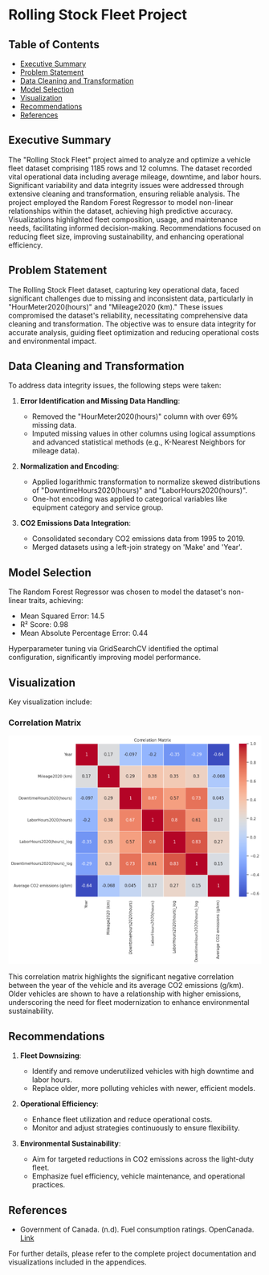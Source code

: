 # Rolling Stock Fleet Project

## Table of Contents
- [Executive Summary](#executive-summary)
- [Problem Statement](#problem-statement)
- [Data Cleaning and Transformation](#data-cleaning-and-transformation)
- [Model Selection](#model-selection)
- [Visualization](#visualization)
- [Recommendations](#recommendations)
- [References](#references)

## Executive Summary
The "Rolling Stock Fleet" project aimed to analyze and optimize a vehicle fleet dataset comprising 1185 rows and 12 columns. The dataset recorded vital operational data including average mileage, downtime, and labor hours. Significant variability and data integrity issues were addressed through extensive cleaning and transformation, ensuring reliable analysis. The project employed the Random Forest Regressor to model non-linear relationships within the dataset, achieving high predictive accuracy. Visualizations highlighted fleet composition, usage, and maintenance needs, facilitating informed decision-making. Recommendations focused on reducing fleet size, improving sustainability, and enhancing operational efficiency.

## Problem Statement
The Rolling Stock Fleet dataset, capturing key operational data, faced significant challenges due to missing and inconsistent data, particularly in "HourMeter2020(hours)" and "Mileage2020 (km)." These issues compromised the dataset's reliability, necessitating comprehensive data cleaning and transformation. The objective was to ensure data integrity for accurate analysis, guiding fleet optimization and reducing operational costs and environmental impact.

## Data Cleaning and Transformation
To address data integrity issues, the following steps were taken:

1. **Error Identification and Missing Data Handling**:
   - Removed the "HourMeter2020(hours)" column with over 69% missing data.
   - Imputed missing values in other columns using logical assumptions and advanced statistical methods (e.g., K-Nearest Neighbors for mileage data).
   
2. **Normalization and Encoding**:
   - Applied logarithmic transformation to normalize skewed distributions of "DowntimeHours2020(hours)" and "LaborHours2020(hours)".
   - One-hot encoding was applied to categorical variables like equipment category and service group.
   
3. **CO2 Emissions Data Integration**:
   - Consolidated secondary CO2 emissions data from 1995 to 2019.
   - Merged datasets using a left-join strategy on 'Make' and 'Year'.

## Model Selection
The Random Forest Regressor was chosen to model the dataset's non-linear traits, achieving:

- Mean Squared Error: 14.5
- R² Score: 0.98
- Mean Absolute Percentage Error: 0.44

Hyperparameter tuning via GridSearchCV identified the optimal configuration, significantly improving model performance.

## Visualization
Key visualization include:

### Correlation Matrix
![Correlation Matrix](./image/key-visual.png)

This correlation matrix highlights the significant negative correlation between the year of the vehicle and its average CO2 emissions (g/km). Older vehicles are shown to have a relationship with higher emissions, underscoring the need for fleet modernization to enhance environmental sustainability.

## Recommendations
1. **Fleet Downsizing**:
   - Identify and remove underutilized vehicles with high downtime and labor hours.
   - Replace older, more polluting vehicles with newer, efficient models.

2. **Operational Efficiency**:
   - Enhance fleet utilization and reduce operational costs.
   - Monitor and adjust strategies continuously to ensure flexibility.

3. **Environmental Sustainability**:
   - Aim for targeted reductions in CO2 emissions across the light-duty fleet.
   - Emphasize fuel efficiency, vehicle maintenance, and operational practices.

## References
- Government of Canada. (n.d). Fuel consumption ratings. OpenCanada. [Link](https://open.canada.ca/data/en/dataset/98f1a129-f628-4ce4-b24d-6f16bf24dd64/resource/2309538b-53d1-4635-a88e-e237bfcef7a2)


For further details, please refer to the complete project documentation and visualizations included in the appendices.
